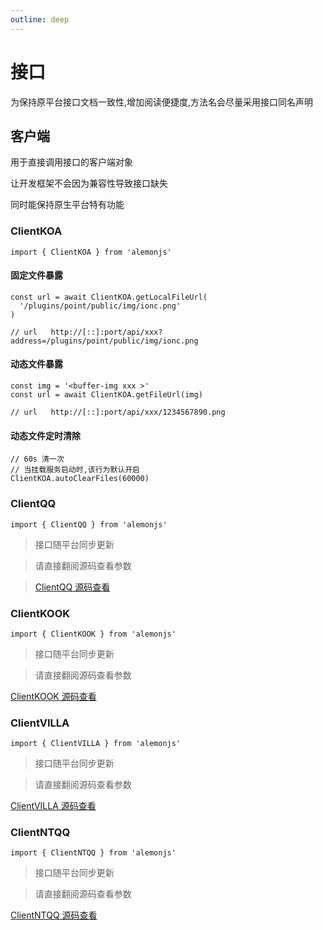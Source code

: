```yaml
---
outline: deep
---
```


# 接口

为保持原平台接口文档一致性,增加阅读便捷度,方法名会尽量采用接口同名声明

## 客户端

用于直接调用接口的客户端对象

让开发框架不会因为兼容性导致接口缺失

同时能保持原生平台特有功能

### ClientKOA

```ts:line-numbers=1
import { ClientKOA } from 'alemonjs'
```

#### 固定文件暴露

```ts:line-numbers=1
const url = await ClientKOA.getLocalFileUrl(
  '/plugins/point/public/img/ionc.png'
)

// url   http://[::]:port/api/xxx?address=/plugins/point/public/img/ionc.png
```

#### 动态文件暴露

```ts:line-numbers=1
const img = '<buffer-img xxx >'
const url = await ClientKOA.getFileUrl(img)

// url   http://[::]:port/api/xxx/1234567890.png
```

#### 动态文件定时清除

```ts:line-numbers=1
// 60s 清一次
// 当挂载服务启动时,该行为默认开启
ClientKOA.autoClearFiles(60000)
```

### ClientQQ

```ts:line-numbers=1
import { ClientQQ } from 'alemonjs'
```

> 接口随平台同步更新

> 请直接翻阅源码查看参数

> [ClientQQ 源码查看](https://github.com/ningmengchongshui/alemonjs/blob/main/src/qq/sdk/)

### ClientKOOK

```ts:line-numbers=1
import { ClientKOOK } from 'alemonjs'
```

> 接口随平台同步更新

> 请直接翻阅源码查看参数

[ClientKOOK 源码查看](https://github.com/ningmengchongshui/alemonjs/blob/main/src/kook/sdk/)

### ClientVILLA

```ts:line-numbers=1
import { ClientVILLA } from 'alemonjs'
```

> 接口随平台同步更新

> 请直接翻阅源码查看参数

[ClientVILLA 源码查看](https://github.com/ningmengchongshui/alemonjs/blob/main/src/villa/sdk/)

### ClientNTQQ

```ts:line-numbers=1
import { ClientNTQQ } from 'alemonjs'
```

> 接口随平台同步更新

> 请直接翻阅源码查看参数

[ClientNTQQ 源码查看](https://github.com/ningmengchongshui/alemonjs/blob/main/src/ntqq/sdk/)

